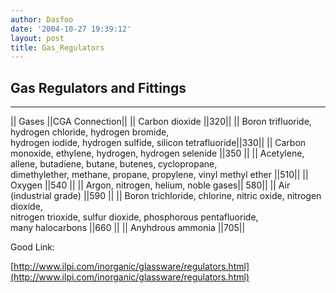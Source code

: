 ```yaml
---
author: Dasfoo
date: '2004-10-27 19:39:12'
layout: post
title: Gas_Regulators
---
```


## Gas Regulators and Fittings
----

|| Gases ||CGA Connection||
|| Carbon dioxide ||320||
|| Boron trifluoride, hydrogen chloride, hydrogen bromide,<br>hydrogen iodide, hydrogen sulfide, silicon tetrafluoride||330||
|| Carbon monoxide, ethylene, hydrogen, hydrogen selenide ||350 ||
|| Acetylene, allene, butadiene, butane, butenes, cyclopropane,<br>dimethylether, methane, propane, propylene, vinyl methyl ether ||510||
|| Oxygen ||540 ||
|| Argon, nitrogen, helium, noble gases|| 580|| 
|| Air (industrial grade) ||590 ||
|| Boron trichloride, chlorine, nitric oxide, nitrogen dioxide,<br>nitrogen trioxide, sulfur dioxide, phosphorous pentafluoride,<br>many halocarbons ||660 ||
|| Anyhdrous ammonia ||705|| 


Good Link:

[http://www.ilpi.com/inorganic/glassware/regulators.html](http://www.ilpi.com/inorganic/glassware/regulators.html)
